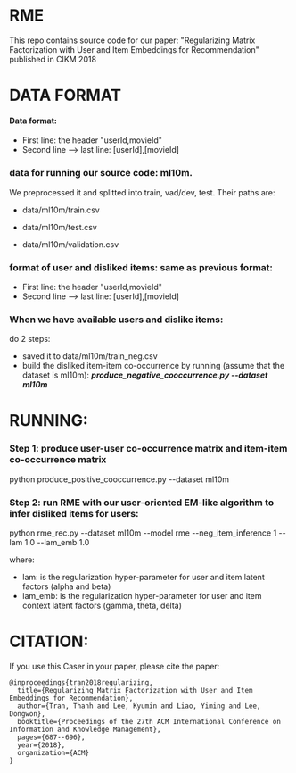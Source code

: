 # RME

This repo contains source code for our paper: "Regularizing Matrix Factorization with User and Item Embeddings for Recommendation" published in CIKM 2018

# DATA FORMAT 


#### Data format:
- First line: the header "userId,movieId"
- Second line --> last line: [userId],[movieId]

### data for running our source code: ml10m.
We preprocessed it and splitted into train, vad/dev, test. Their paths are:

- data/ml10m/train.csv

- data/ml10m/test.csv

- data/ml10m/validation.csv

### format of user and disliked items: same as previous format: 
- First line: the header "userId,movieId"
- Second line --> last line: [userId],[movieId]

### When we have available users and dislike items:
do 2 steps:
- saved it to data/ml10m/train_neg.csv
- build the disliked item-item co-occurrence by running (assume that the dataset is ml10m):
**_produce_negative_cooccurrence.py --dataset ml10m_**


# RUNNING:
### Step 1: produce user-user co-occurrence matrix and item-item co-occurrence matrix
python produce_positive_cooccurrence.py --dataset ml10m

### Step 2: run RME with our user-oriented EM-like algorithm to infer disliked items for users:
python rme_rec.py --dataset ml10m --model rme --neg_item_inference 1 --lam 1.0 --lam_emb 1.0

where:
- lam: is the regularization hyper-parameter for user and item latent factors (alpha and beta)
- lam_emb: is the regularization hyper-parameter for user and item context latent factors (gamma, theta, delta)

# CITATION:

If you use this Caser in your paper, please cite the paper:

```
@inproceedings{tran2018regularizing,
  title={Regularizing Matrix Factorization with User and Item Embeddings for Recommendation},
  author={Tran, Thanh and Lee, Kyumin and Liao, Yiming and Lee, Dongwon},
  booktitle={Proceedings of the 27th ACM International Conference on Information and Knowledge Management},
  pages={687--696},
  year={2018},
  organization={ACM}
}
```



